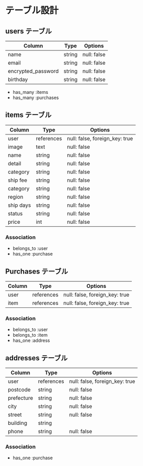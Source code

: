 # テーブル設計

## users テーブル

| Column             | Type   | Options     |
| ------------------ | ------ | ----------- |
| name               | string | null: false |
| email              | string | null: false |
| encrypted_password | string | null: false |
| birthday           | string | null: false |

- has_many :items
- has_many :purchases


## items テーブル

| Column   | Type       | Options                        |
| ------   | ------     | -----------                    |
| user     | references | null: false, foreign_key: true |
| image    | text       | null: false                    |
| name     | string     | null: false                    |
| detail   | string     | null: false                    |
| category | string     | null: false                    |
| ship fee | string     | null: false                    |
| category | string     | null: false                    |
| region   | string     | null: false                    |
| ship days| string     | null: false                    |
| status   | string     | null: false                    |
| price    | int        | null: false                    |

### Association

- belongs_to :user
- has_one :purchase


## Purchases テーブル

| Column | Type       | Options                        |
| ------ | ---------- | ------------------------------ |
| user   | references | null: false, foreign_key: true |
| item   | references | null: false, foreign_key: true |

### Association

- belongs_to :user
- belongs_to :item
- has_one  :address



## addresses テーブル

| Column     | Type       | Options                        |
| ------     | ---------- | ------------------------------ |
| user       | references | null: false, foreign_key: true |
| postcode   | string     | null: false                    |
| prefecture | string     | null: false                    |
| city       | string     | null: false                    |
| street     | string     | null: false                    |
| building   | string     |                                |
| phone      | string     | null: false                    |


### Association

- has_one :purchase



